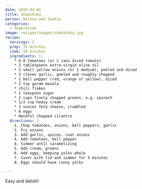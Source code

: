 ```yaml
---
date: 2019-04-01
title: Shakshuka
person: Helena and Saskia
categories:
  - Vegetarian
image: recipes/images/shakshuka.jpg
recipe:
  servings: 2
  prep: 15 minutes
  cook: 20 minutes
  ingredients: |-
    * 6-8 tomatoes (or 2 cans diced tomato)
    * 2 tablespoons extra-virgin olive oil
    * 2 small yellow onions (or 1 medium), peeled and diced
    * 3 cloves garlic, peeled and roughly chopped
    * 1 bell pepper (red, orange or yellow), diced
    * 2 tsp garam masala
    * chili flakes
    * 1 teaspoon sugar
    * 2 cups finely chopped greens, e.g. spinach
    * 1/2 cup heavy cream
    * 3 ounces feta cheese, crumbled
    * 6 eggs
    * Handful chopped cilantro
  directions: |-
    1. Chop tomatoes, onions, bell peppers, garlic
    2. Fry onions
    3. Add garlic, spices, coat onions
    4. Add tomatoes, bell pepper
    4. Simmer until caramelizing
    5. Add cream, greens
    6. Add eggs, keeping yolks whole
    7. Cover with lid and simmer for 5 minutes
    8. Eggs should have runny yolks

---
```



Easy and delish!


